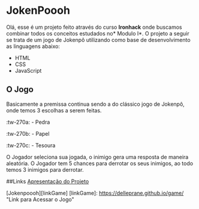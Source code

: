 # JokenPoooh

Olá, esse é um projeto feito através do curso **Ironhack** onde buscamos combinar todos os conceitos estudados no* Modulo I*.
O projeto a seguir se trata de um jogo de Jokenpô utilizando como base de desenvolvimento as linguagens abaixo:

- HTML
- CSS
- JavaScript

## O Jogo

Basicamente a premissa continua sendo a do clássico jogo de Jokenpô, onde temos 3 escolhas a serem feitas.

:tw-270a:  - Pedra

:tw-270b: - Papel

 :tw-270c: - Tesoura

O Jogador seleciona sua jogada, o inimigo gera uma resposta de maneira aleatória. O Jogador tem 5 chances para derrotar os seus inimigos, ao todo temos 3 inimigos para derrotar.

##Links
[Apresentação do Projeto][projetcSlide]

[projetcSlide]: https://slides.com/delleprane/deck "Link para apresentação do projeto"

[Jokenpoooh][linkGame]
[linkGame]: https://delleprane.github.io/game/ "Link para Acessar o Jogo"
